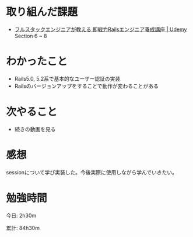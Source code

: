 # 取り組んだ課題
- [フルスタックエンジニアが教える 即戦力Railsエンジニア養成講座 \| Udemy](https://www.udemy.com/course/rails-kj/) Section 6 ~ 8

# わかったこと
- Rails5.0, 5.2系で基本的なユーザー認証の実装
- Railsのバージョンアップをすることで動作が変わることがある

# 次やること
- 続きの動画を見る

# 感想

sessionについて学び実装した。今後実際に使用しながら学んでいきたい。

# 勉強時間
今日: 2h30m

累計: 84h30m
